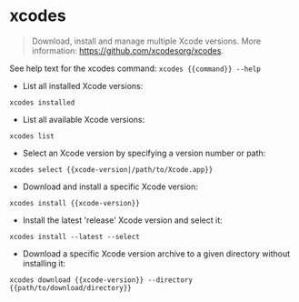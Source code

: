 # xcodes

> Download, install and manage multiple Xcode versions.
> More information: <https://github.com/xcodesorg/xcodes>.

See help text for the xcodes command:
`xcodes {{command}} --help`

- List all installed Xcode versions:

`xcodes installed`

- List all available Xcode versions:

`xcodes list`

- Select an Xcode version by specifying a version number or path:

`xcodes select {{xcode-version|/path/to/Xcode.app}}`

- Download and install a specific Xcode version:

`xcodes install {{xcode-version}}`

- Install the latest 'release' Xcode version and select it:

`xcodes install --latest --select`

- Download a specific Xcode version archive to a given directory without installing it:

`xcodes download {{xcode-version}} --directory {{path/to/download/directory}}`
